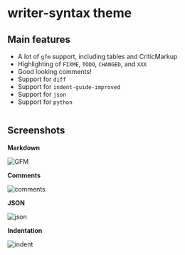 # writer-syntax theme

## Main features

- A lot of `gfm` support, including tables and CriticMarkup
- Highlighting of `FIXME`, `TODO`, `CHANGED`, and `XXX`
- Good looking comments!
- Support for `diff`
- Support for `indent-guide-improved`
- Support for `json`
- Support for `python`

``` x

```

## Screenshots

**Markdown**

![GFM](https://github.com/tpoisot/writer-syntax/raw/master/img/writer-gfm.png)

**Comments**

![comments](https://github.com/tpoisot/writer-syntax/raw/master/img/writer-comments.png)

**JSON**

![json](https://github.com/tpoisot/writer-syntax/raw/master/img/writer-json.png)

**Indentation**

![indent](https://github.com/tpoisot/writer-syntax/raw/master/img/writer-indent.png)
